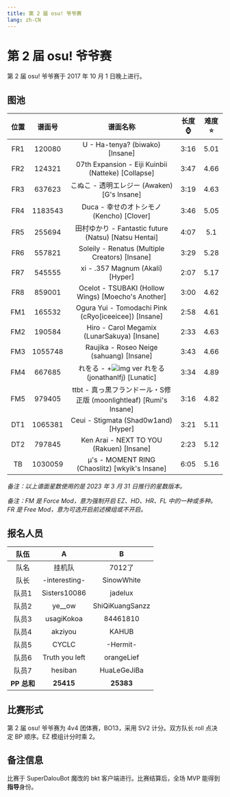 ```yaml
---
title: 第 2 届 osu! 爷爷赛
lang: zh-CN
---
```


# 第 2 届 osu! 爷爷赛

第 2 届 osu! 爷爷赛于 2017 年 10 月 1 日晚上进行。

## 图池

| 位置 | 谱面号 | 谱面名称 | 长度⌚️ | 难度⭐️ |
| :-: | :-: | :-: | :-: | :-: |
| FR1 | 120080 | U - Ha-tenya? (biwako) [Insane] | 3:16 | 5.01 |
| FR2 | 124321 | 07th Expansion - Eiji Kuinbii (Natteke) [Collapse] | 3:47 | 4.66 |
| FR3 | 637623 | こぬこ - 透明エレジー (Awaken) [G's Insane] | 3:19 | 4.63 |
| FR4 | 1183543 | Duca - 幸せのオトシモノ (Kencho) [Clover] | 3:46 | 5.05 |
| FR5 | 255694 | 田村ゆかり - Fantastic future (Natsu) [Natsu Hentai] | 4:07 | 5.1 |
| FR6 | 557821 | Soleily - Renatus (Multiple Creators) [Insane] | 3:29 | 5.28 |
| FR7 | 545555 | xi - .357 Magnum (Akali) [Hyper] | 2:07 | 5.17 |
| FR8 | 859001 | Ocelot - TSUBAKI (Hollow Wings) [Moecho's Another] | 3:00 | 4.62 |
| FM1 | 165532 | Ogura Yui - Tomodachi Pink (cRyo[iceeicee]) [Insane] | 2:58 | 4.61 |
| FM2 | 190584 | Hiro - Carol Megamix (LunarSakuya) [Insane] | 2:33 | 4.63 |
| FM3 | 1055748 | Raujika - Roseo Neige (sahuang) [Insane] | 3:43 | 4.66 |
| FM4 | 667685 | れをる - +![img](file:///C:\Users\admin\AppData\Roaming\Tencent\QQTempSys\%YYB%{ZPY21{$@5_CID@3TO.png) ver れをる (jonathanlfj) [Lunatic] | 3:34 | 4.89 |
| FM5 | 979405 | ttbt - 真っ黒フランドール・S修正版 (moonlightleaf) [Rumi's Insane] | 3:16 | 4.82 |
| DT1 | 1065381 | Ceui - Stigmata (Shad0w1and) [Hyper] | 3:21 | 5.11 |
| DT2 | 797845 | Ken Arai - NEXT TO YOU (Rakuen) [Insane] | 2:23 | 5.12 |
| TB | 1030059 | μ's - MOMENT RING (Chaoslitz) [wkyik's Insane] | 6:05 | 5.16 |

*备注：以上谱面星数使用的是 2023 年 3 月 31 日推行的星数版本。*

*备注：FM 是 Force Mod，意为强制开启 EZ、HD、HR、FL 中的一种或多种。FR 是 Free Mod，意为可选开启前述模组或不开启。*

## 报名人员

| 队伍 |  A   |  B   |
| :-: | :-: | :-: |
| 队名 | 挂机队 | 7012了 |
| 队长 | -interesting- | SinowWhite |
| 队员1 | Sisters10086 | jadelux |
| 队员2 | ye__ow | ShiQiKuangSanzz |
| 队员3 | usagiKokoa | 84461810 |
| 队员4 | akziyou | KAHUB |
| 队员5 | CYCLC | -Hermit- |
| 队员6 | Truth you left | orangeLief |
| 队员7 | hesiban | HuaLeGeJiBa |
| **PP 总和** | **25415** | **25383** |

## 比赛形式

第 2 届 osu! 爷爷赛为 4v4 团体赛，BO13，采用 SV2 计分。双方队长 roll 点决定 BP 顺序。EZ 模组计分时乘 2。

## 备注信息

比赛于 SuperDalouBot 魔改的 bkt 客户端进行。比赛结算后，全场 MVP 能得到**指导**身份。
